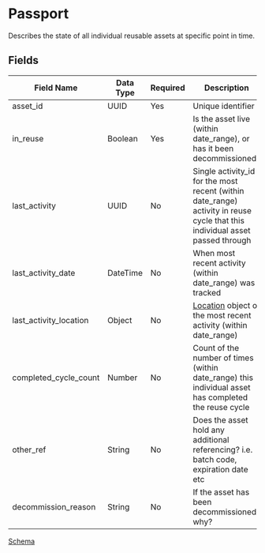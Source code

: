 # Passport

Describes the state of all individual reusable assets at specific point in time.

## Fields

Field Name | Data Type | Required | Description
---------- | --------- | -------- | -----------
|asset_id|UUID|Yes|Unique identifier|
|in_reuse|Boolean|Yes|Is the asset live (within date_range), or has it been decommissioned?|
|last_activity|UUID|No|Single activity_id for the most recent (within date_range) activity in reuse cycle that this individual asset passed through|
|last_activity_date|DateTime|No|When most recent activity (within date_range) was tracked|
|last_activity_location|Object|No|[Location](../5:%20passport_history#location) object of the most recent activity (within date_range)|
|completed_cycle_count|Number|No|Count of the number of times (within date_range) this individual asset has completed the reuse cycle|
|other_ref|String|No|Does the asset hold any additional referencing? i.e. batch code, expiration date etc|
|decommission_reason|String|No|If the asset has been decommissioned, why?|


[Schema](../../schema/passport.schema.json)